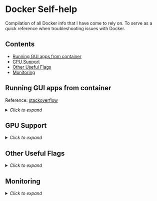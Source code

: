 # Docker Self-help
Compilation of all Docker info that I have come to rely on. To serve as a quick reference when troubleshooting issues with Docker. 

## Contents
- [Running GUI apps from container](#running-gui-apps-from-container)
- [GPU Support](#gpu-support)
- [Other Useful Flags](#other-useful-flags)
- [Monitoring](#monitoring)

## Running GUI apps from container
Reference: [stackoverflow](https://stackoverflow.com/a/75392952/25254222)

<details>
<summary><i>Click to expand</i></summary>

### From WSL (i.e. Ubuntu Distro in Windows)

Works in Ubuntu app terminal or Powershell after `ubuntu` command.

```
docker run -it -v /tmp/.X11-unix:/tmp/.X11-unix -v /mnt/wslg:/mnt/wslg -e DISPLAY=:0 -e WAYLAND_DISPLAY=wayland-0 -e XDG_RUNTIME_DIR=/mnt/wslg/runtime-dir -e PULSE_SERVER=/mnt/wslg/PulseServer <docker image>
```

### From Windows

Not tested.

</details>

## GPU Support

<details>

<summary><i>Click to expand</i></summary>

Add `--gpus=all` flag in the `docker run` command. 

</details>

## Other Useful Flags

<details>

<summary><i>Click to expand</i></summary>

### Docker Build


### Docker Run


### Docker Exec

</details>

## Monitoring

<details>

<summary><i>Click to expand</i></summary>

</details>
